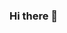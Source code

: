 ### Hi there 👋

<!--

Here are some ideas to get you started:

- 🔭 I’m currently self_employed on ...
- 🌱 I’m currently learning machine learning
- 👯 I’m looking to collaborate on machine learning development
- 🤔 I’m looking for help with ...
- 💬 Ask me about ...
- 📫 How to reach me: ...
- 😄 Pronouns: ...
- ⚡ Fun fact: ...
-->
